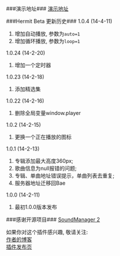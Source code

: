 ###演示地址###
[演示地址](http://mufeng.me/hermit-for-wordpress.html "Hermit 演示地址 ")


###Hermit Beta 更新历史###
1.0.4 (14-4-11)
1. 增加自动播放, 参数为`auto=1`  
2. 增加循环播放, 参数为`loop=1`

1.0.24 (14-2-20)  
1. 增加一个定时器

1.0.23 (14-2-18)  
1. 添加精选集

1.0.22 (14-2-16)  
1. 删除全局变量window.player

1.0.2  (14-2-15)  
1.  更换一个正在播放的图标

1.0.1  (14-2-13)  
1.  专辑添加最大高度360px;  
2.  歌曲信息为null报错的问题;  
3.  专辑、单曲地址错误提示，单曲列表去重复;  
4.  服务器地址迁移回Bae

1.0.0  (14-2-11)  
1.  最初1.0.0版本发布


###感谢开源项目###
[SoundManager 2](https://github.com/scottschiller/SoundManager2 "SoundManager 2")


如果你对这个插件感兴趣, 敬请关注:  
[作者的博客](http://mufeng.me/ "作者的博客")  
[插件发布页](http://mufeng.me/hermit-for-wordpress.html "插件发布页")
